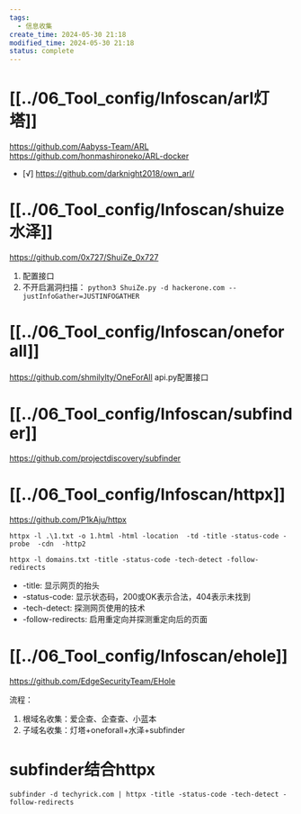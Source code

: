 ```yaml
---
tags:
  - 信息收集
create_time: 2024-05-30 21:18
modified_time: 2024-05-30 21:18
status: complete
---
```

# [[../06_Tool_config/Infoscan/arl灯塔]]
https://github.com/Aabyss-Team/ARL
https://github.com/honmashironeko/ARL-docker
- [√] https://github.com/darknight2018/own_arl/


# [[../06_Tool_config/Infoscan/shuize水泽]]
https://github.com/0x727/ShuiZe_0x727
1. 配置接口
2. 不开启漏洞扫描：
   `python3 ShuiZe.py -d hackerone.com --justInfoGather=JUSTINFOGATHER`

# [[../06_Tool_config/Infoscan/oneforall]]
https://github.com/shmilylty/OneForAll
api.py配置接口

# [[../06_Tool_config/Infoscan/subfinder]]
https://github.com/projectdiscovery/subfinder

# [[../06_Tool_config/Infoscan/httpx]]
https://github.com/P1kAju/httpx

`httpx -l .\1.txt -o 1.html -html -location  -td -title -status-code -probe  -cdn  -http2`

`httpx -l domains.txt -title -status-code -tech-detect -follow-redirects`
- -title: 显示网页的抬头
- -status-code: 显示状态码，200或OK表示合法，404表示未找到
- -tech-detect: 探测网页使用的技术
- -follow-redirects: 启用重定向并探测重定向后的页面

# [[../06_Tool_config/Infoscan/ehole]]
https://github.com/EdgeSecurityTeam/EHole



流程：
1. 根域名收集：爱企查、企查查、小蓝本
2. 子域名收集：灯塔+oneforall+水泽+subfinder


# subfinder结合httpx

`subfinder -d techyrick.com | httpx -title -status-code -tech-detect -follow-redirects`

